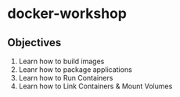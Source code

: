 # docker-workshop

## Objectives

1. Learn how to build images
2. Leanr how to package applications
3. Learn how to Run Containers
4. Learn how to Link Containers & Mount Volumes
